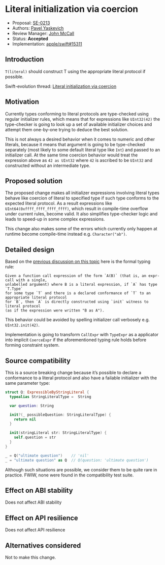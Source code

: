 # Literal initialization via coercion

* Proposal: [SE-0213](0213-literal-init-via-coercion.md)
* Authors: [Pavel Yaskevich](https://github.com/xedin)
* Review Manager: [John McCall](https://github.com/rjmccall)
* Status: **Accepted**
* Implementation: [apple/swift#15311](https://github.com/apple/swift/pull/17860)

## Introduction

`T(literal)` should construct T using the appropriate literal protocol if possible.

Swift-evolution thread: [Literal initialization via coercion](https://forums.swift.org/t/literal-initialization-via-coercion/11251)

## Motivation

Currently types conforming to literal protocols are type-checked using regular
initializer rules, which means that for expressions like `UInt32(42)` the
type-checker is going to look up a set of available initializer choices and
attempt them one-by-one trying to deduce the best solution.

This is not always a desired behavior when it comes to numeric and
other literals, because it means that argument is going to be type-checked
separately (most likely to some default literal type like `Int`) and passed
to an initializer call. At the same time coercion behavior would treat
the expression above as `42 as UInt32` where `42` is ascribed to be `UInt32`
and constructed without an intermediate type.

## Proposed solution

The proposed change makes all initializer expressions involving literal types
behave like coercion of literal to specified type if such type conforms to the
expected literal protocol. As a result expressions like `UInt64(0xffff_ffff_ffff_ffff)`,
which result in compile-time overflow under current rules, become valid. It
also simplifies type-checker logic and leads to speed-up in some complex expressions.

This change also makes some of the errors which currently only happen at runtime
become compile-time instead e.g. `Character("ab")`.

## Detailed design

Based on the [previous discussion on this topic](https://forums.swift.org/t/proposal-t-literal-should-construct-t-using-the-appropriate-literal-protocol-if-possible/2861) here is the formal typing rule:

```
Given a function call expression of the form `A(B)` (that is, an expr-call with a single,
unlabelled argument) where B is a literal expression, if `A` has type `T.Type`
for some type `T` and there is a declared conformance of `T` to an appropriate literal protocol
for `B`, then `A` is directly constructed using `init` witness to literal protocol
(as if the expression were written "B as A").
```

This behavior could be avoided by spelling initializer call verbosely e.g. `UInt32.init(42)`.

Implementation is going to transform `CallExpr` with `TypeExpr` as a applicator into
implicit `CoerceExpr` if the aforementioned typing rule holds before forming constraint system.

## Source compatibility

This is a source breaking change because it’s possible to declare a conformance to
a literal protocol and also have a failable initializer with the same parameter type:

```swift
struct Q: ExpressibleByStringLiteral {
  typealias StringLiteralType =  String

  var question: String

  init?(_ possibleQuestion: StringLiteralType) {
    return nil
  }

  init(stringLiteral str: StringLiteralType) {
    self.question = str
  }
}

_ = Q("ultimate question")    // 'nil'
_ = "ultimate question" as Q  // Q(question: 'ultimate question')
```

Although such situations are possible, we consider them to be quite rare
in practice. FWIW, none were found in the compatibility test suite.


## Effect on ABI stability

Does not affect ABI stability

## Effect on API resilience

Does not affect API resilience

## Alternatives considered

Not to make this change.
